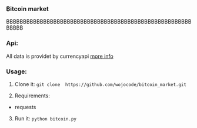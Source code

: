 ### ₿itcoin market
₿₿₿₿₿₿₿₿₿₿₿₿₿₿₿₿₿₿₿₿₿₿₿₿₿₿₿₿₿₿₿₿₿₿₿₿₿₿₿₿₿₿₿₿₿₿₿₿₿₿₿₿₿₿₿₿₿₿₿₿


### Api:
All data is providet by currencyapi [more info](https://currencyapi.com/ "currency Api")

### Usage:
1. Clone it:
`git clone  https://github.com/wojocode/bitcoin_market.git`

2. Requirements:
- requests

3. Run it:
`python bitcoin.py`